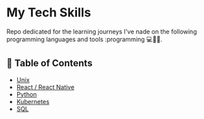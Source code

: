 # My Tech Skills

Repo dedicated for the learning journeys I've nade on the following programming languages and tools :programming :computer::muscle::rocket:.
&nbsp;

## 📝 Table of Contents

- [Unix](#Unix)
- [React / React Native](#React-Native-w-Expo)
- [Python](#Python)
- [Kubernetes](#K8s)
- [SQL](#SQL)
